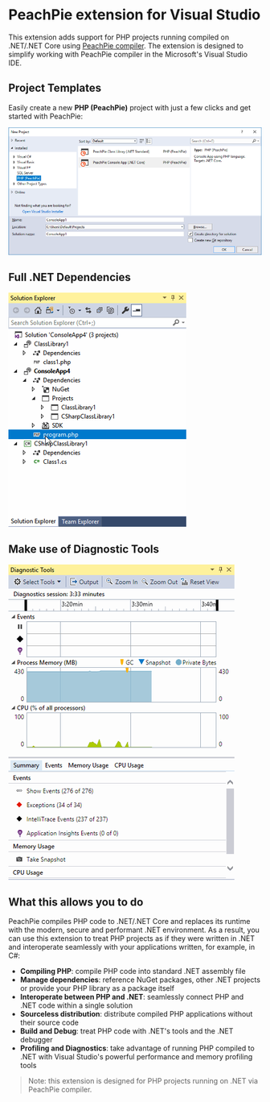 # PeachPie extension for Visual Studio

This extension adds support for PHP projects running compiled on .NET/.NET Core using [PeachPie compiler](https://www.peachpie.io). The extension is designed to simplify working with PeachPie compiler in the Microsoft's Visual Studio IDE.

## Project Templates

Easily create a new **PHP (PeachPie)** project with just a few clicks and get started with PeachPie:

![New Project](https://raw.githubusercontent.com/iolevel/peachpie-vs/master/imgs/new-project.png?raw=true "New PeachPie Project Templates")

## Full .NET Dependencies

![Dependencies](https://github.com/iolevel/peachpie-vs/blob/master/imgs/project-system.gif?raw=true "NuGet Packages, Project References")

## Make use of Diagnostic Tools

![Diagnostic Tools](https://github.com/iolevel/peachpie-vs/blob/master/imgs/diagnostic-tools.gif?raw=true "Diagnostic Tools")

## What this allows you to do

PeachPie compiles PHP code to .NET/.NET Core and replaces its runtime with the modern, secure and performant .NET environment. As a result, you can use this extension to treat PHP projects as if they were written in .NET and interoperate seamlessly with your applications written, for example, in C#:

* __Compiling PHP__: compile PHP code into standard .NET assembly file
* __Manage dependencies__: reference NuGet packages, other .NET projects or provide your PHP library as a package itself
* __Interoperate between PHP and .NET__: seamlessly connect PHP and .NET code within a single solution
* __Sourceless distribution__: distribute compiled PHP applications without their source code
* __Build and Debug__: treat PHP code with .NET's tools and the .NET debugger
* __Profiling and Diagnostics__: take advantage of running PHP compiled to .NET with Visual Studio's powerful performance and memory profiling tools

> Note: this extension is designed for PHP projects running on .NET via PeachPie compiler.
